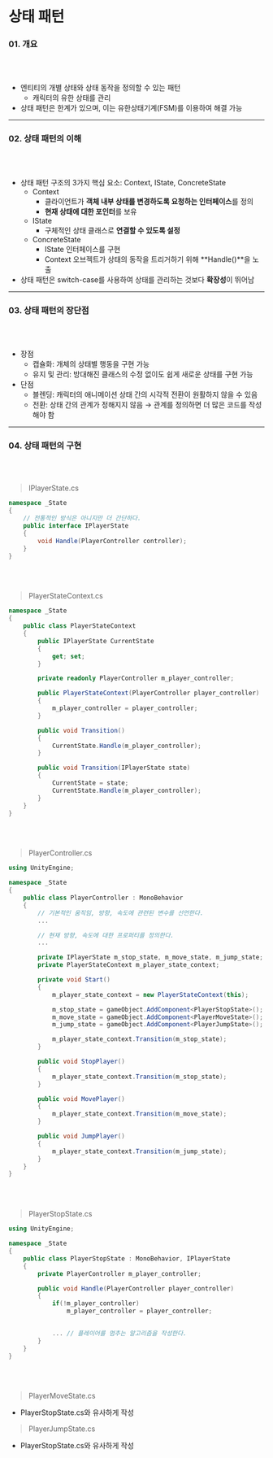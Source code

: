 상태 패턴
===

### 01. 개요
<br></br>
* 엔티티의 개별 상태와 상태 동작을 정의할 수 있는 패턴
    + 캐릭터의 유한 상태를 관리
* 상태 패턴은 한계가 있으며, 이는 유한상태기계(FSM)를 이용하여 해결 가능
-------------------------

### 02. 상태 패턴의 이해
<br></br>

* 상태 패턴 구조의 3가지 핵심 요소: Context, IState, ConcreteState
    + Context 
        - 클라이언트가 **객체 내부 상태를 변경하도록 요청하는 인터페이스**를 정의
        - **현재 상태에 대한 포인터**를 보유
    + IState
        - 구체적인 상태 클래스로 **연결할 수 있도록 설정**
    + ConcreteState
        - IState 인터페이스를 구현
        - Context 오브젝트가 상태의 동작을 트리거하기 위해 **Handle()**을 노출
* 상태 패턴은 switch-case를 사용하여 상태를 관리하는 것보다 **확장성**이 뛰어남
-------------------------

### 03. 상태 패턴의 장단점
<br></br>

* 장점
    + 캡슐화: 개체의 상태별 행동을 구현 가능
    + 유지 및 관리: 방대해진 클래스의 수정 없이도 쉽게 새로운 상태를 구현 가능
* 단점
    + 블렌딩: 캐릭터의 애니메이션 상태 간의 시각적 전환이 원활하지 않을 수 있음
    + 전환: 상태 간의 관계가 정해지지 않음 → 관계를 정의하면 더 많은 코드를 작성해야 함
-------------------------

### 04. 상태 패턴의 구현
<br></br>

> IPlayerState.cs
```C#
namespace _State
{
    // 전통적인 방식은 아니지만 더 간단하다.
    public interface IPlayerState
    {
        void Handle(PlayerController controller);
    }
}
```
<br></br>

> PlayerStateContext.cs
```C#
namespace _State
{
    public class PlayerStateContext
    {
        public IPlayerState CurrentState
        {
            get; set;
        }

        private readonly PlayerController m_player_controller;

        public PlayerStateContext(PlayerController player_controller)
        {
            m_player_controller = player_controller;
        }

        public void Transition()
        {
            CurrentState.Handle(m_player_controller);
        }

        public void Transition(IPlayerState state)
        {
            CurrentState = state;
            CurrentState.Handle(m_player_controller);
        }
    }
}
```
<br></br>

> PlayerController.cs
```C#
using UnityEngine;

namespace _State
{
    public class PlayerController : MonoBehavior
    {
        // 기본적인 움직임, 방향, 속도에 관련된 변수를 선언한다.
        ...

        // 현재 방향, 속도에 대한 프로퍼티를 정의한다.
        ...

        private IPlayerState m_stop_state, m_move_state, m_jump_state;      // 플레이어에 대한 각각의 상태를 선언한다.
        private PlayerStateContext m_player_state_context;                  // 플레이어의 상태를 변경할 인터페이스를 선언한다.

        private void Start()
        {
            m_player_state_context = new PlayerStateContext(this);

            m_stop_state = gameObject.AddComponent<PlayerStopState>();
            m_move_state = gameObject.AddComponent<PlayerMoveState>();
            m_jump_state = gameObject.AddComponent<PlayerJumpState>();

            m_player_state_context.Transition(m_stop_state);                // 초기 상태를 설정한다.
        }

        public void StopPlayer()
        {
            m_player_state_context.Transition(m_stop_state);
        }

        public void MovePlayer()
        {
            m_player_state_context.Transition(m_move_state);
        }

        public void JumpPlayer()
        {
            m_player_state_context.Transition(m_jump_state);
        }
    }
}
```
<br></br>

> PlayerStopState.cs
```C#
using UnityEngine;

namespace _State
{
    public class PlayerStopState : MonoBehavior, IPlayerState
    {
        private PlayerController m_player_controller;

        public void Handle(PlayerController player_controller)
        {
            if(!m_player_controller)
                m_player_controller = player_controller;
            

            ... // 플레이어를 멈추는 알고리즘을 작성한다.
        }
    }
}
```
<br></br>

> PlayerMoveState.cs
* PlayerStopState.cs와 유사하게 작성   
> PlayerJumpState.cs   
* PlayerStopState.cs와 유사하게 작성
